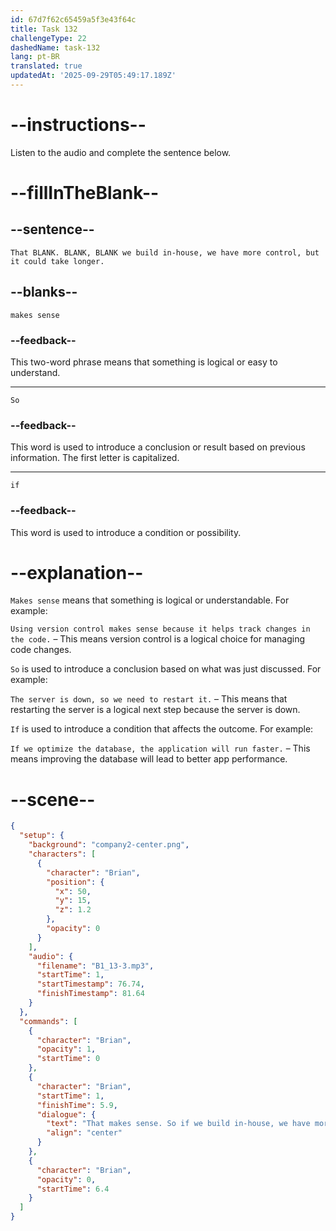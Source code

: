 ```yaml
---
id: 67d7f62c65459a5f3e43f64c
title: Task 132
challengeType: 22
dashedName: task-132
lang: pt-BR
translated: true
updatedAt: '2025-09-29T05:49:17.189Z'
---
```


<!-- (Audio) Brian: That makes sense. So, if we build in-house, we have more control, but it could take longer. -->

# --instructions--

Listen to the audio and complete the sentence below.

# --fillInTheBlank--

## --sentence--

`That BLANK. BLANK, BLANK we build in-house, we have more control, but it could take longer.`

## --blanks--

`makes sense`  

### --feedback--  

This two-word phrase means that something is logical or easy to understand.  

---  

`So`  

### --feedback--  

This word is used to introduce a conclusion or result based on previous information. The first letter is capitalized.  

---  

`if`  

### --feedback--  

This word is used to introduce a condition or possibility.

# --explanation--  

`Makes sense` means that something is logical or understandable. For example:

`Using version control makes sense because it helps track changes in the code.` – This means version control is a logical choice for managing code changes.  

`So` is used to introduce a conclusion based on what was just discussed. For example:

`The server is down, so we need to restart it.` – This means that restarting the server is a logical next step because the server is down.

`If` is used to introduce a condition that affects the outcome. For example:

`If we optimize the database, the application will run faster.` – This means improving the database will lead to better app performance.

# --scene--

```json
{
  "setup": {
    "background": "company2-center.png",
    "characters": [
      {
        "character": "Brian",
        "position": {
          "x": 50,
          "y": 15,
          "z": 1.2
        },
        "opacity": 0
      }
    ],
    "audio": {
      "filename": "B1_13-3.mp3",
      "startTime": 1,
      "startTimestamp": 76.74,
      "finishTimestamp": 81.64
    }
  },
  "commands": [
    {
      "character": "Brian",
      "opacity": 1,
      "startTime": 0
    },
    {
      "character": "Brian",
      "startTime": 1,
      "finishTime": 5.9,
      "dialogue": {
        "text": "That makes sense. So if we build in-house, we have more control, but it could take longer.",
        "align": "center"
      }
    },
    {
      "character": "Brian",
      "opacity": 0,
      "startTime": 6.4
    }
  ]
}
```
